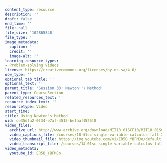```yaml
---
content_type: resource
description: ''
draft: false
end_time: ''
file: null
file_size: '102865848'
file_type: ''
image_metadata:
  caption: ''
  credit: ''
  image-alt: ''
learning_resource_types:
- Problem-solving Videos
license: https://creativecommons.org/licenses/by-nc-sa/4.0/
ocw_type: ''
optional_tab_title: ''
optional_text: ''
parent_title: 'Session 33: Newton''s Method'
parent_type: CourseSection
related_resources_text: ''
resource_index_text: ''
resourcetype: Video
start_time: ''
title: Using Newton's Method
uid: ce35dfa2-0f34-e7af-4515-befaaf4526f8
video_files:
  archive_url: http://www.archive.org/download/MIT18_01SCF10/MIT18_01SCF10Rec_25_300k.mp4
  video_captions_file: /courses/18-01sc-single-variable-calculus-fall-2010/7f5adfb0844d5d6cb005c388f6d66d88_ER5B_YBFMJo.vtt
  video_thumbnail_file: https://img.youtube.com/vi/ER5B_YBFMJo/default.jpg
  video_transcript_file: /courses/18-01sc-single-variable-calculus-fall-2010/871e7a5edb7eab5b4f4f3572e2cdc6b6_ER5B_YBFMJo.pdf
video_metadata:
  youtube_id: ER5B_YBFMJo
---
```


